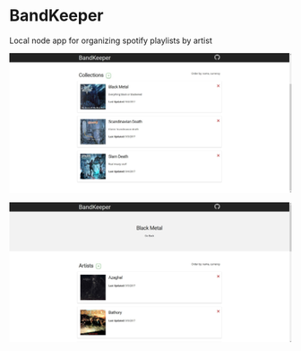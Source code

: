 # BandKeeper
Local node app for organizing spotify playlists by artist

![alt text](public/assets/img/example.jpg)

![alt text](public/assets/img/example2.jpg)